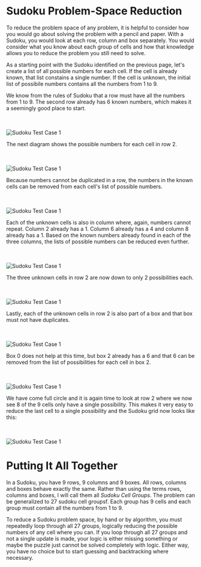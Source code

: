 # Sudoku Problem-Space Reduction

To reduce the problem space of any problem, it is helpful to consider how you would go about solving the problem with a pencil and paper. With a Sudoku, you would look at each row, column and box separately. You would consider what you know about each group of cells and how that knowledge allows you to reduce the problem you still need to solve.

As a starting point with the Sudoku identified on the previous page, let's create a list of all possible numbers for each cell. If the cell is already known, that list constains a single number. If the cell is unknown, the initial list of possibile numbers contains all the numbers from 1 to 9.

We know from the rules of Sudoku that a row must have all the numbers from 1 to 9. The second row already has 6 known numbers, which makes it a seemingly good place to start.

<BR><BR>
![Sudoku Test Case 1](sudoku03.png)
<BR>

The next diagram shows the possible numbers for each cell in row 2.

<BR><BR>
![Sudoku Test Case 1](sudoku04.png)
<BR>

Because numbers cannot be duplicated in a row, the numbers in the known cells can be removed from each cell's list of possible numbers.

<BR><BR>
![Sudoku Test Case 1](sudoku05.png)
<BR>

Each of the unknown cells is also in column where, again, numbers cannot repeat. Column 2 already has a 1. Column 6 already has a 4 and column 8 already has a 1. Based on the known numbers already found in each of the three columns, the lists of possible numbers can be reduced even further.

<BR><BR>
![Sudoku Test Case 1](sudoku06.png)
<BR>

The three unknown cells in row 2 are now down to only 2 possibilities each.

<BR><BR>
![Sudoku Test Case 1](sudoku07.png)
<BR>

Lastly, each of the unknown cells in row 2 is also part of a box and that box must not have duplicates. 

<BR><BR>
![Sudoku Test Case 1](sudoku08.png)
<BR>

Box 0 does not help at this time, but box 2 already has a 6 and that 6 can be removed from the list of possibilities for each cell in box 2.

<BR><BR>
![Sudoku Test Case 1](sudoku09.png)
<BR>

We have come full circle and it is again time to look at row 2 where we now see 8 of the 9 cells only have a single possibility. This makes it very easy to reduce the last cell to a single possibility and the Sudoku grid now looks like this:

<BR><BR>
![Sudoku Test Case 1](sudoku10.png)
<BR>

# Putting It All Together

In a Sudoku, you have 9 rows, 9 columns and 9 boxes. All rows, columns and boxes behave exactly the same. Rather than using the terms rows, columns and boxes, I will call them all _Sudoku Cell Groups_. The problem can be generalized to 27 sudoku cell groupsf. Each group has 9 cells and each group must contain all the numbers from 1 to 9.

To reduce a Sudoku problem space, by hand or by algorithm, you must repeatedly loop through all 27 groups, logically reducing the possible numbers of any cell where you can. If you loop through all 27 groups and not a single update is made, your logic is either missing something or maybe the puzzle just cannot be solved completely with logic. Either way, you have no choice but to start guessing and backtracking where necessary.
